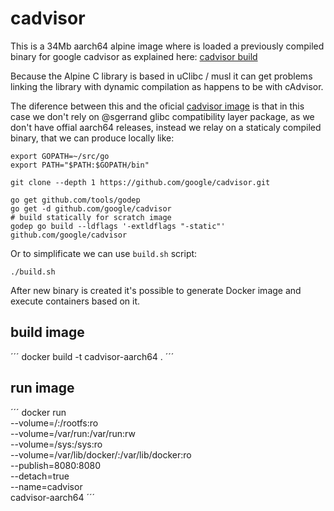 # cadvisor

This is a 34Mb aarch64 alpine image where is loaded a previously compiled binary for google cadvisor as explained here: [cadvisor build](https://github.com/google/cadvisor/blob/master/docs/development/build.md)

Because the Alpine C library is based in uClibc / musl it can get problems linking the library with dynamic compilation as happens to be with cAdvisor.

The diference between this and the oficial [cadvisor image](https://hub.docker.com/r/google/cadvisor/) is that in this case we don't rely on @sgerrand glibc compatibility layer package, as we don't have offial aarch64 releases, instead we relay on a staticaly compiled binary, that we can produce locally like:

```
export GOPATH=~/src/go
export PATH="$PATH:$GOPATH/bin"

git clone --depth 1 https://github.com/google/cadvisor.git

go get github.com/tools/godep
go get -d github.com/google/cadvisor
# build statically for scratch image
godep go build --ldflags '-extldflags "-static"' github.com/google/cadvisor
```

Or to simplificate we can use ```build.sh``` script:

```
./build.sh
```

After new binary is created it's possible to generate Docker image and execute containers based on it.

## build image

´´´
docker build -t cadvisor-aarch64 .
´´´
## run image

´´´
docker run \
  --volume=/:/rootfs:ro \
  --volume=/var/run:/var/run:rw \
  --volume=/sys:/sys:ro \
  --volume=/var/lib/docker/:/var/lib/docker:ro \
  --publish=8080:8080 \
  --detach=true \
  --name=cadvisor \
  cadvisor-aarch64
´´´